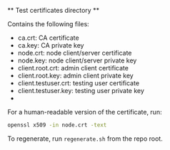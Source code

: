 ** Test certificates directory **

Contains the following files:

* ca.crt: CA certificate
* ca.key: CA private key
* node.crt: node client/server certificate
* node.key: node client/server private key
* client.root.crt: admin client certificate
* client.root.key: admin client private key
* client.testuser.crt: testing user certificate
* client.testuser.key: testing user private key
*

For a human-readable version of the certificate, run:
```bash
openssl x509 -in node.crt -text
```

To regenerate, run `regenerate.sh` from the repo root.
